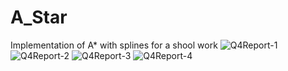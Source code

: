 # A_Star
 Implementation of A* with splines  for a shool work
![Q4Report-1](https://github.com/Chiasera/A_Star/assets/70693638/d65eff97-9631-4758-b65e-0766624b5e7e)
![Q4Report-2](https://github.com/Chiasera/A_Star/assets/70693638/1424a166-0bd0-43d5-9b75-3894fa80b7a5)
![Q4Report-3](https://github.com/Chiasera/A_Star/assets/70693638/46f45e1c-c766-460c-b1e8-e389e7b87ece)
![Q4Report-4](https://github.com/Chiasera/A_Star/assets/70693638/9b51a262-2834-4f8a-ad34-2eca6a574011)
